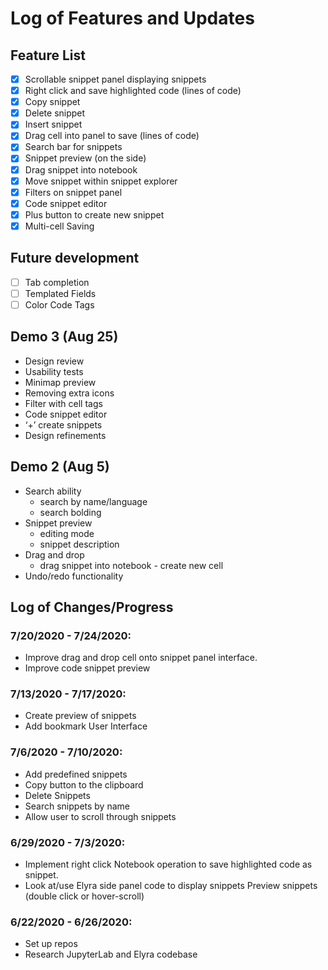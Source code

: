 # Log of Features and Updates

## Feature List

- [x] Scrollable snippet panel displaying snippets
- [x] Right click and save highlighted code (lines of code)
- [x] Copy snippet
- [x] Delete snippet
- [x] Insert snippet
- [x] Drag cell into panel to save (lines of code)
- [x] Search bar for snippets
- [x] Snippet preview (on the side)
- [x] Drag snippet into notebook
- [x] Move snippet within snippet explorer
- [x] Filters on snippet panel
- [x] Code snippet editor
- [x] Plus button to create new snippet
- [x] Multi-cell Saving

## Future development
- [ ] Tab completion
- [ ] Templated Fields
- [ ] Color Code Tags

## Demo 3 (Aug 25)
- Design review
- Usability tests
- Minimap preview
- Removing extra icons
- Filter with cell tags
- Code snippet editor
- ‘+’ create snippets
- Design refinements

## Demo 2 (Aug 5)
- Search ability
  - search by name/language
  - search bolding
- Snippet preview
  - editing mode
  - snippet description
- Drag and drop
  - drag snippet into notebook - create new cell
- Undo/redo functionality
  
## Log of Changes/Progress

### 7/20/2020 - 7/24/2020:

- Improve drag and drop cell onto snippet panel interface.
- Improve code snippet preview

### 7/13/2020 - 7/17/2020:

- Create preview of snippets
- Add bookmark User Interface

### 7/6/2020 - 7/10/2020:

- Add predefined snippets
- Copy button to the clipboard
- Delete Snippets
- Search snippets by name
- Allow user to scroll through snippets


### 6/29/2020 - 7/3/2020:

- Implement right click Notebook operation to save highlighted code as snippet.
- Look at/use Elyra side panel code to display snippets
  Preview snippets (double click or hover-scroll)
  
### 6/22/2020 - 6/26/2020:

- Set up repos
- Research JupyterLab and Elyra codebase
